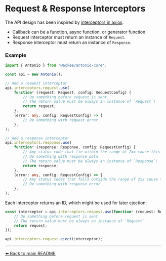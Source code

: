 # Request & Response Interceptors

The API design has been inspired by [interceptors in axios](https://axios-http.com/docs/interceptors).

-   Callback can be a function, async function, or generator function.
-   Request interceptor must return an instance of `Request`.
-   Response interceptor must return an instance of `Response`.

### Example

```ts
import { Antonio } from '@ackee/antonio-core';

const api = new Antonio();

// Add a request interceptor
api.interceptors.request.use(
    function* (request: Request, config: RequestConfig) {
        // Do something before request is sent
        // The return value must be always an instance of `Request`!
        return request;
    },
    (error: any, config: RequestConfig) => {
        // Do something with request error
    },
);

// Add a response interceptor
api.interceptors.response.use(
    function* (response: Response, config: RequestConfig) {
        // Any status code that lie within the range of 2xx cause this function to trigger
        // Do something with response data
        // The return value must be always an instance of `Response`!
        return response;
    },
    (error: any, config: RequestConfig) => {
        // Any status codes that falls outside the range of 2xx cause this function to trigger
        // Do something with response error
    },
);
```

Each interceptor returns an ID, which might be used for later ejection:

```ts
const interceptor = api.interceptors.request.use(function* (request: Request, config: RequestConfig) {
    // Do something before request is sent
    // The return value must be always an instance of `Request`
    return request;
});

api.interceptors.request.eject(interceptor);
```

---

[⬅️ Back to main README](../README.md)
